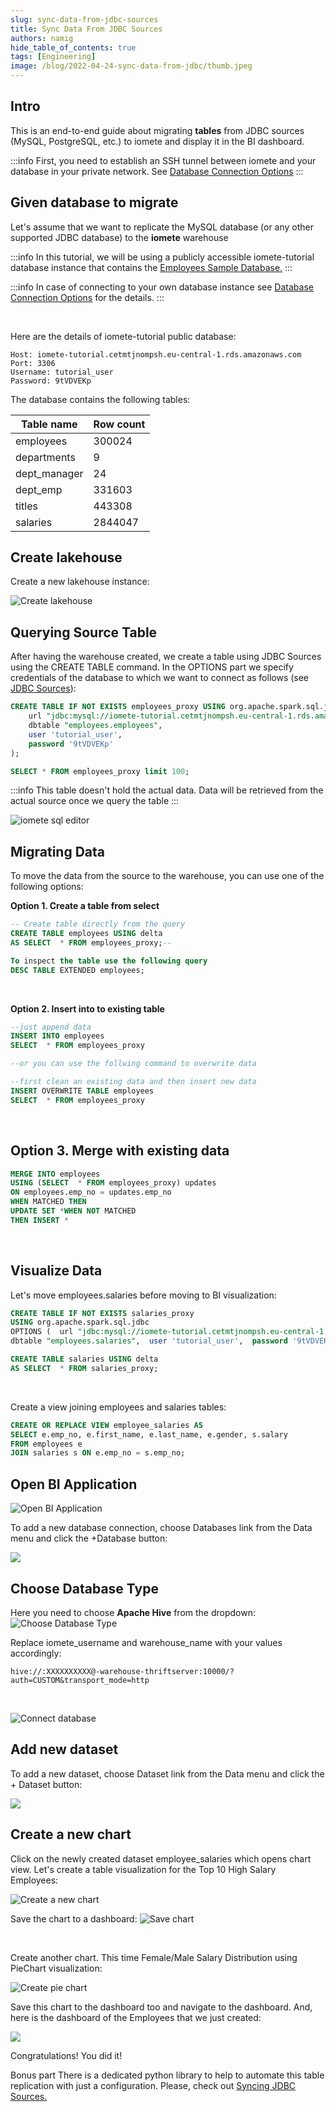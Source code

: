 ```yaml
---
slug: sync-data-from-jdbc-sources
title: Sync Data From JDBC Sources
authors: namig
hide_table_of_contents: true
tags: [Engineering]
image: /blog/2022-04-24-sync-data-from-jdbc/thumb.jpeg
---
```


<head>
  <title>Sync Data From JDBC Sources | iomete blog</title>
  <meta name="robots" content="noindex, nofollow" />
  <meta name="googlebot" content="noindex"/>
</head>

## Intro
‌This is an end-to-end guide about migrating **tables** from JDBC sources (MySQL, PostgreSQL, etc.) to iomete and display it in the BI dashboard.

:::info
First, you need to establish an SSH tunnel between iomete and your database in your private network. See [Database Connection Options](/docs/administration-guide/database-connection-options)
:::

<!-- truncate -->

## Given database to migrate
‌Let's assume that we want to replicate the MySQL database (or any other supported JDBC database) to the **iomete** warehouse

:::info
In this tutorial, we will be using a publicly accessible iomete-tutorial database instance that contains the [Employees Sample Database.](https://dev.mysql.com/doc/employee/en/sakila-structure.html)
:::

:::info
In case of connecting to your own database instance see [Database Connection Options](/docs/administration-guide/database-connection-options) for the details‌.
:::

<br/>

Here are the details of iomete-tutorial public database:
```
Host: iomete-tutorial.cetmtjnompsh.eu-central-1.rds.amazonaws.com
Port: 3306
Username: tutorial_user
Password: 9tVDVEKp
```

The database contains the following tables:

| Table name   	| Row count 	|
| ------------- | -----------	|
| employees    	| 300024    	|
| departments  	| 9         	|
| dept_manager 	| 24        	|
| dept_emp     	| 331603    	|
| titles       	| 443308    	|
| salaries     	| 2844047   	|


## Create lakehouse
‌Create a new lakehouse instance:

![Create lakehouse](/blog/2022-04-24-sync-data-from-jdbc/lakehouse-create.png)


## Querying  Source Table
After having the warehouse created, we create a table using JDBC Sources using the CREATE TABLE command. In the OPTIONS part we specify credentials of the database to which we want to connect as follows (see [JDBC Sources](/docs/data-sources/jdbc-sources)):

```sql
CREATE TABLE IF NOT EXISTS employees_proxy USING org.apache.spark.sql.jdbc OPTIONS (
    url "jdbc:mysql://iomete-tutorial.cetmtjnompsh.eu-central-1.rds.amazonaws.com:3306/employees",
    dbtable "employees.employees",
    user 'tutorial_user',
    password '9tVDVEKp'
);

SELECT * FROM employees_proxy limit 100;
```

:::info
This table doesn't hold the actual data. Data will be retrieved from the actual source once we query the table
:::

![iomete sql editor](/blog/2022-04-24-sync-data-from-jdbc/sql-editor.png)

## Migrating Data
To move the data from the source to the warehouse, you can use one of the following options:

**Option 1. Create a table from select**

```sql
-- Create table directly from the query     
CREATE TABLE employees USING delta       
AS SELECT  * FROM employees_proxy;-- 

To inspect the table use the following query     
DESC TABLE EXTENDED employees;
```

<br/>

**Option 2. Insert into to existing table**

```sql
--just append data
INSERT INTO employees
SELECT  * FROM employees_proxy

--or you can use the follwing command to overwrite data

--first clean an existing data and then insert new data   
INSERT OVERWRITE TABLE employees
SELECT  * FROM employees_proxy
```

<br/>

## Option 3. Merge with existing data

```sql 
MERGE INTO employees
USING (SELECT  * FROM employees_proxy) updates
ON employees.emp_no = updates.emp_no
WHEN MATCHED THEN
UPDATE SET *WHEN NOT MATCHED
THEN INSERT *
```

<br/>

## Visualize Data

Let's move employees.salaries before moving to BI visualization:
```sql
CREATE TABLE IF NOT EXISTS salaries_proxy
USING org.apache.spark.sql.jdbc
OPTIONS (  url "jdbc:mysql://iomete-tutorial.cetmtjnompsh.eu-central-1.rds.amazonaws.com:3306/employees", 
dbtable "employees.salaries",  user 'tutorial_user',  password '9tVDVEKp');

CREATE TABLE salaries USING delta   
AS SELECT  * FROM salaries_proxy;
```

<br/>

Create a view joining employees and salaries tables:
```sql
CREATE OR REPLACE VIEW employee_salaries AS
SELECT e.emp_no, e.first_name, e.last_name, e.gender, s.salary 
FROM employees e 
JOIN salaries s ON e.emp_no = s.emp_no;
```

## Open BI Application
![Open BI Application](/blog/2022-04-24-sync-data-from-jdbc/bi.png)

To add a new database connection, choose Databases link from the Data menu and click the +Database button:

![](/blog/2022-04-24-sync-data-from-jdbc/create-database.png)

## Choose Database Type
Here you need to choose **Apache Hive** from the dropdown:
![Choose Database Type](/blog/2022-04-24-sync-data-from-jdbc/connect-database.png)


Replace iomete_username and warehouse_name with your values accordingly:

```
hive://:XXXXXXXXXX@-warehouse-thriftserver:10000/?auth=CUSTOM&transport_mode=http
```

<br/>

![Connect database](/blog/2022-04-24-sync-data-from-jdbc/connect-selected-database.png)

## Add new dataset
To add a new dataset, choose Dataset link from the Data menu and click the + Dataset button:

![](/blog/2022-04-24-sync-data-from-jdbc/add-new-dataset.png)

## Create a new chart
Click on the newly created dataset employee_salaries which opens chart view. Let's create a table visualization for the Top 10 High Salary Employees:

![Create a new chart](/blog/2022-04-24-sync-data-from-jdbc/create-new-chart.png)

Save the chart to a dashboard:
![Save chart](/blog/2022-04-24-sync-data-from-jdbc/save-chart.png)

<br/>

Create another chart. This time Female/Male Salary Distribution using PieChart visualization:

![Create pie chart](/blog/2022-04-24-sync-data-from-jdbc/create-another-pie-chart.png)

Save this chart to the dashboard too and navigate to the dashboard. And, here is the dashboard of the Employees that we just created:

![](/blog/2022-04-24-sync-data-from-jdbc/save-pie-chart.png)

Congratulations! You did it!

Bonus part
There is a dedicated python library to help to automate this table replication with just a configuration. Please, check out [Syncing JDBC Sources.](/docs/sync-data-from-jdbc-sources)